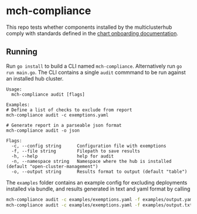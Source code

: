 # mch-compliance

This repo tests whether components installed by the multiclusterhub comply with standards defined in
the [chart onboarding documentation](https://github.com/open-cluster-management/multiclusterhub-repo/blob/main/docs/Onboarding.md). 

## Running

Run `go install` to build a CLI named `mch-compliance`. Alternatively run `go run main.go`. The CLI contains a single `audit` commmand to be run against an installed hub cluster.

```
Usage:
  mch-compliance audit [flags]

Examples:
# Define a list of checks to exclude from report
mch-compliance audit -c exemptions.yaml

# Generate report in a parseable json format
mch-compliance audit -o json

Flags:
  -c, --config string      Configuration file with exemptions
  -f, --file string        Filepath to save results
  -h, --help               help for audit
  -n, --namespace string   Namespace where the hub is installed (default "open-cluster-management")
  -o, --output string      Results format to output (default "table")
```

The `examples` folder contains an example config for excluding deployments installed via bundle, and results generated in text and yaml format by calling

``` bash
mch-compliance audit -c examples/exemptions.yaml -f examples/output.yaml -o yaml
mch-compliance audit -c examples/exemptions.yaml -f examples/output.txt -o text
```